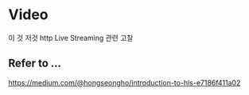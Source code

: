 # Video

이 것 저것 http Live Streaming 관련 고찰

## Refer to ...


https://medium.com/@hongseongho/introduction-to-hls-e7186f411a02
